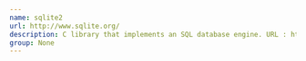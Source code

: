 ```yaml
---
name: sqlite2
url: http://www.sqlite.org/
description: C library that implements an SQL database engine. URL : http://www.sqlite.org/ Groups : None
group: None
---
```

